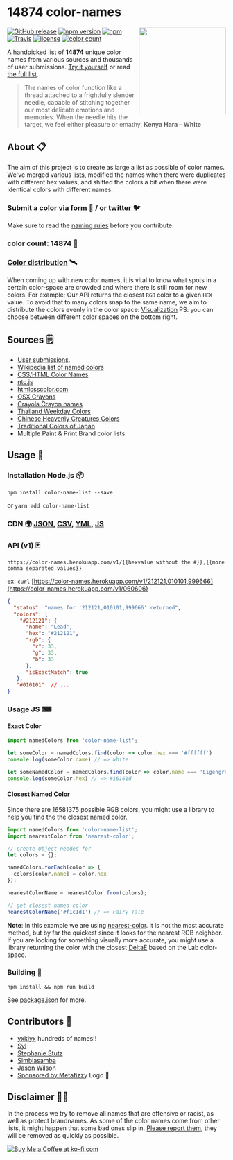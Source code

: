 # __14874__ color-names

<img align="right" height="200" width="200" src="https://meodai.github.io/color-names/logo/cockatoo-fill.svg">

[![GitHub release](https://img.shields.io/github/release/meodai/color-names.svg)](https://github.com/meodai/color-names/)
[![npm version](https://img.shields.io/npm/v/color-name-list.svg)](https://www.npmjs.com/package/color-name-list)
[![npm](https://img.shields.io/npm/dt/color-name-list.svg)](https://www.npmjs.com/package/color-name-list)
[![Travis](https://img.shields.io/travis/meodai/color-names.svg)](https://travis-ci.org/meodai/color-names)
[![license](https://img.shields.io/npm/l/color-name-list.svg?colorB=ff77b4)](https://github.com/meodai/color-names/blob/master/LICENSE)
[![color count](https://img.shields.io/badge/__14874__-colors-orange.svg)](https://github.com/meodai/color-names/blob/master/src/colornames.csv)

A handpicked list of __14874__ unique color names from various sources and thousands of user submissions. [Try it yourself](http://codepen.io/meodai/full/mEvZRx/) or read [the full list](https://docs.google.com/spreadsheets/d/14ny2oB7g5Tof9TmKiaaDFv25XSCRt-LlBRJhIDz_3Mo/pubhtml?gid=40578722).

> The names of color function like a thread attached to a frightfully slender needle, capable of stitching together our most delicate emotions and memories. When the needle hits the target, we feel either pleasure or emathy. **Kenya Hara – White**

## About 📋

The aim of this project is to create as large a list as possible of color names. We've merged various [lists](#sources-), modified the names when there were duplicates with different hex values, and shifted the colors a bit when there were identical colors with different names.

### Submit a color [via form 🌈](https://docs.google.com/forms/d/e/1FAIpQLSfbS5D6owA4dQupJJ-6qhRzuxkjX9r2AliPMg-VR2V3NpGkQg/viewform) / or [twitter 🐦](https://codepen.io/meodai/full/ZXQzLb/)

Make sure to read the [naming rules](CONTRIBUTING.md) before you contribute.

### color count: __14874__ 🎉

### [Color distribution](https://codepen.io/meodai/full/zdgXJj/) 🛰

When coming up with new color names, it is vital to know what spots in a certain color-space are crowded and where there is still room for new colors. For example; Our API returns the closest `RGB` color to a given `HEX` value. To avoid that to many colors snap to the same name, we aim to distribute the colors evenly in the color space: [Visualization](https://codepen.io/meodai/full/zdgXJj/) PS: you can choose between different color spaces on the bottom right.

## Sources 🗒

- [User submissions](https://docs.google.com/forms/d/e/1FAIpQLSfbS5D6owA4dQupJJ-6qhRzuxkjX9r2AliPMg-VR2V3NpGkQg/viewform).
- [Wikipedia list of named colors](https://en.wikipedia.org/wiki/List_of_colors:_A%E2%80%93F)
- [CSS/HTML Color Names](https://developer.mozilla.org/en/docs/Web/CSS/color_value)
- [ntc.js](http://chir.ag/projects/ntc/)
- [htmlcsscolor.com](http://www.htmlcsscolor.com/color-names-rgb-values/A)
- [OSX Crayons](http://www.randomactsofsentience.com/2013/06/os-x-crayon-color-hex-table.html)
- [Crayola Crayon names](https://en.wikipedia.org/wiki/List_of_Crayola_crayon_colors)
- [Thailand Weekday Colors](https://en.wikipedia.org/wiki/Colors_of_the_day_in_Thailand)
- [Chinese Heavenly Creatures Colors](https://en.wikipedia.org/wiki/Color_in_Chinese_culture)
- [Traditional Colors of Japan](https://en.wikipedia.org/wiki/Traditional_colors_of_Japan)
- Multiple Paint & Print Brand color lists

## Usage 📖

### Installation Node.js 📦

```shell
npm install color-name-list --save
```

or `yarn add color-name-list`

### CDN 🌍 [JSON](https://unpkg.com/color-name-list/dist/colornames.json), [CSV](https://unpkg.com/color-name-list/dist/colornames.csv), [YML](https://unpkg.com/color-name-list/dist/colornames.yaml), [JS](https://unpkg.com/color-name-list/dist/colornames.js)

### API (v1) 🃏

```url
https://color-names.herokuapp.com/v1/{{hexvalue without the #}},{{more comma separated values}}
```

ex: `curl` [https://color-names.herokuapp.com/v1/212121,010101,999666](https://color-names.herokuapp.com/v1/060606)

```json
{
  "status": "names for '212121,010101,999666' returned",
  "colors": {
    "#212121": {
      "name": "Lead",
      "hex": "#212121",
      "rgb": {
        "r": 33,
        "g": 33,
        "b": 33
      },
      "isExactMatch": true
   },
   "#010101": // ...
}
```

### Usage JS ⌨

#### Exact Color

```javascript
import namedColors from 'color-name-list';

let someColor = namedColors.find(color => color.hex === '#ffffff')
console.log(someColor.name) // => white

let someNamedColor = namedColors.find(color => color.name === 'Eigengrau')
console.log(someColor.hex) // => #16161d
```

#### Closest Named Color

Since there are 16581375 possible RGB colors, you might use a library to help you
find the the closest named color.

```javascript
import namedColors from 'color-name-list';
import nearestColor from 'nearest-color';

// create Object needed for
let colors = {};

namedColors.forEach(color => {
  colors[color.name] = color.hex
});

nearestColorName = nearestColor.from(colors);

// get closest named color
nearestColorName('#f1c1d1') // => Fairy Tale
```

**Note**: In this example we are using [nearest-color](https://github.com/dtao/nearest-color).
it is not the most accurate method, but by far the quickest since it looks for
the nearest RGB neighbor. If you are looking for something visually more accurate, you
might use a library returning the color with the closest [DeltaE](https://github.com/zschuessler/DeltaE)
based on the Lab color-space.

### Building 🔨

```shell
npm install && npm run build
```

See [package.json](package.json#L6) for more.

## Contributors 🦑

- [yxklyx](https://github.com/yxklyx/) hundreds of names!!
- [Syl](https://twitter.com/Gypsy_Syl)
- [Stephanie Stutz](https://www.behance.net/stephaniestutzart)
- [Simbiasamba](https://www.instagram.com/simbisamba/)
- [Jason Wilson](https://github.com/SgiobairOg)
- [Sponsored by Metafizzy](https://metafizzy.co/) Logo 💖

## Disclaimer 👮🏾‍

In the process we try to remove all names that are offensive or racist, as well as protect brandnames.
As some of the color names come from other lists, it might happen that some bad ones slip in. [Please report them](https://github.com/meodai/color-names/issues), they will be removed as quickly as possible.

[![Buy Me a Coffee at ko-fi.com](https://img.shields.io/badge/-Buy%20me%20a%20Coffee-orange.svg?colorB=593C1F&colorA=4e798d&logo=data%3Aimage%2Fpng%3Bbase64%2CiVBORw0KGgoAAAANSUhEUgAAAA4AAAAOCAYAAAAfSC3RAAAAVUlEQVR4AWNQtnJTQcZ%2Blb2fsWF0dQzYNRHWzIBdE2EDGGCaSNYI47x69fY%2FMRimnmiNyGqwavyflo6MaawRTTP1%2FIiM4dFBQBPl8UggyRHWSHYiBwCwA90T1NTlAQAAAABJRU5ErkJggg%3D%3D%0D%0A&logoWidth=14)](https://ko-fi.com/A530429S)
